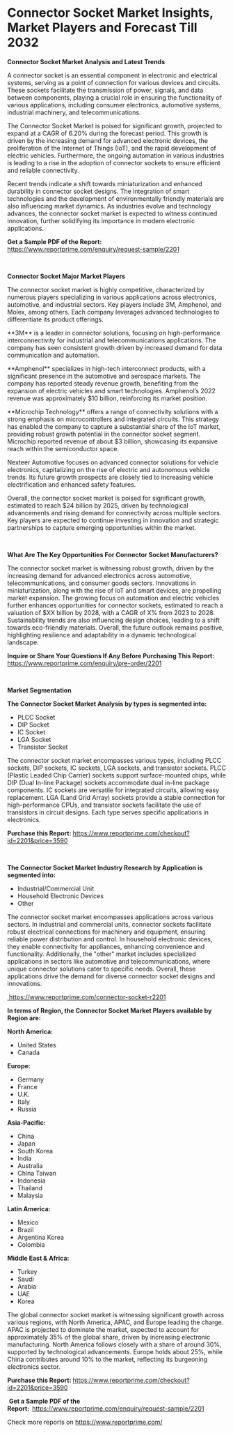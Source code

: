 <p><h1>Connector Socket Market Insights, Market Players and Forecast Till 2032</h1></p><p><strong>Connector Socket Market Analysis and Latest Trends</strong></p>
<p><p>A connector socket is an essential component in electronic and electrical systems, serving as a point of connection for various devices and circuits. These sockets facilitate the transmission of power, signals, and data between components, playing a crucial role in ensuring the functionality of various applications, including consumer electronics, automotive systems, industrial machinery, and telecommunications.</p><p>The Connector Socket Market is poised for significant growth, projected to expand at a CAGR of 6.20% during the forecast period. This growth is driven by the increasing demand for advanced electronic devices, the proliferation of the Internet of Things (IoT), and the rapid development of electric vehicles. Furthermore, the ongoing automation in various industries is leading to a rise in the adoption of connector sockets to ensure efficient and reliable connectivity.</p><p>Recent trends indicate a shift towards miniaturization and enhanced durability in connector socket designs. The integration of smart technologies and the development of environmentally friendly materials are also influencing market dynamics. As industries evolve and technology advances, the connector socket market is expected to witness continued innovation, further solidifying its importance in modern electronic applications.</p></p>
<p><strong>Get a Sample PDF of the Report:&nbsp;</strong> <a href="https://www.reportprime.com/enquiry/request-sample/2201?utm_campaign=2291&utm_medium=2&utm_source=Github&utm_content=ia&utm_term=18032025&utm_id=connector-socket">https://www.reportprime.com/enquiry/request-sample/2201</a></p>
<p>&nbsp;</p>
<p><strong>Connector Socket Major Market Players</strong></p>
<p><p>The connector socket market is highly competitive, characterized by numerous players specializing in various applications across electronics, automotive, and industrial sectors. Key players include 3M, Amphenol, and Molex, among others. Each company leverages advanced technologies to differentiate its product offerings.</p><p>**3M** is a leader in connector solutions, focusing on high-performance interconnectivity for industrial and telecommunications applications. The company has seen consistent growth driven by increased demand for data communication and automation.</p><p>**Amphenol** specializes in high-tech interconnect products, with a significant presence in the automotive and aerospace markets. The company has reported steady revenue growth, benefiting from the expansion of electric vehicles and smart technologies. Amphenol’s 2022 revenue was approximately $10 billion, reinforcing its market position.</p><p>**Microchip Technology** offers a range of connectivity solutions with a strong emphasis on microcontrollers and integrated circuits. This strategy has enabled the company to capture a substantial share of the IoT market, providing robust growth potential in the connector socket segment. Microchip reported revenue of about $3 billion, showcasing its expansive reach within the semiconductor space.</p><p>Nexteer Automotive focuses on advanced connector solutions for vehicle electronics, capitalizing on the rise of electric and autonomous vehicle trends. Its future growth prospects are closely tied to increasing vehicle electrification and enhanced safety features.</p><p>Overall, the connector socket market is poised for significant growth, estimated to reach $24 billion by 2025, driven by technological advancements and rising demand for connectivity across multiple sectors. Key players are expected to continue investing in innovation and strategic partnerships to capture emerging opportunities within the market.</p></p>
<p>&nbsp;</p>
<p><strong>What Are The Key Opportunities For Connector Socket Manufacturers?</strong></p>
<p><p>The connector socket market is witnessing robust growth, driven by the increasing demand for advanced electronics across automotive, telecommunications, and consumer goods sectors. Innovations in miniaturization, along with the rise of IoT and smart devices, are propelling market expansion. The growing focus on automation and electric vehicles further enhances opportunities for connector sockets, estimated to reach a valuation of $XX billion by 2028, with a CAGR of X% from 2023 to 2028. Sustainability trends are also influencing design choices, leading to a shift towards eco-friendly materials. Overall, the future outlook remains positive, highlighting resilience and adaptability in a dynamic technological landscape.</p></p>
<p><strong>Inquire or Share Your Questions If Any Before Purchasing This Report:</strong> <a href="https://www.reportprime.com/enquiry/pre-order/2201?utm_campaign=2291&utm_medium=2&utm_source=Github&utm_content=ia&utm_term=18032025&utm_id=connector-socket">https://www.reportprime.com/enquiry/pre-order/2201</a></p>
<p>&nbsp;</p>
<p><strong>Market Segmentation</strong></p>
<p><strong>The Connector Socket Market Analysis by types is segmented into:</strong></p>
<p><ul><li>PLCC Socket</li><li>DIP Socket</li><li>IC Socket</li><li>LGA Socket</li><li>Transistor Socket</li></ul></p>
<p><p>The connector socket market encompasses various types, including PLCC sockets, DIP sockets, IC sockets, LGA sockets, and transistor sockets. PLCC (Plastic Leaded Chip Carrier) sockets support surface-mounted chips, while DIP (Dual In-line Package) sockets accommodate dual in-line package components. IC sockets are versatile for integrated circuits, allowing easy replacement. LGA (Land Grid Array) sockets provide a stable connection for high-performance CPUs, and transistor sockets facilitate the use of transistors in circuit designs. Each type serves specific applications in electronics.</p></p>
<p><strong>Purchase this Report:&nbsp;</strong><a href="https://www.reportprime.com/checkout?id=2201&price=3590&utm_campaign=2291&utm_medium=2&utm_source=Github&utm_content=ia&utm_term=18032025&utm_id=connector-socket">https://www.reportprime.com/checkout?id=2201&price=3590</a></p>
<p>&nbsp;</p>
<p><strong>The Connector Socket Market Industry Research by Application is segmented into:</strong></p>
<p><ul><li>Industrial/Commercial Unit</li><li>Household Electronic Devices</li><li>Other</li></ul></p>
<p><p>The connector socket market encompasses applications across various sectors. In industrial and commercial units, connector sockets facilitate robust electrical connections for machinery and equipment, ensuring reliable power distribution and control. In household electronic devices, they enable connectivity for appliances, enhancing convenience and functionality. Additionally, the "other" market includes specialized applications in sectors like automotive and telecommunications, where unique connector solutions cater to specific needs. Overall, these applications drive the demand for diverse connector socket designs and innovations.</p></p>
<p><a href="https://www.reportprime.com/connector-socket-r2201?utm_campaign=2291&utm_medium=2&utm_source=Github&utm_content=ia&utm_term=18032025&utm_id=connector-socket">&nbsp;https://www.reportprime.com/connector-socket-r2201</a></p>
<p><strong>In terms of Region, the Connector Socket Market Players available by Region are:</strong></p>
<p>
    <p> <strong> North America: </strong>
        <ul>
            <li>United States</li>
            <li>Canada</li>
        </ul>
        </p> 
    <p> <strong> Europe: </strong>
        <ul>
            <li>Germany</li>
            <li>France</li>
            <li>U.K.</li>
            <li>Italy</li>
            <li>Russia</li>
        </ul>
        </p> 
    <p> <strong> Asia-Pacific: </strong>
        <ul>
            <li>China</li>
            <li>Japan</li>
            <li>South Korea</li>
            <li>India</li>
            <li>Australia</li>
            <li>China Taiwan</li>
            <li>Indonesia</li>
            <li>Thailand</li>
            <li>Malaysia</li>
        </ul>
        </p> 
    <p> <strong> Latin America: </strong>
        <ul>
            <li>Mexico</li>
            <li>Brazil</li>
            <li>Argentina Korea</li>
            <li>Colombia</li>
        </ul>
        </p> 
    <p> <strong> Middle East & Africa: </strong>
        <ul>
            <li>Turkey</li>
            <li>Saudi</li>
            <li>Arabia</li>
            <li>UAE</li>
            <li>Korea</li>
        </ul>
    </p>
    </p>
<p><p>The global connector socket market is witnessing significant growth across various regions, with North America, APAC, and Europe leading the charge. APAC is projected to dominate the market, expected to account for approximately 35% of the global share, driven by increasing electronic manufacturing. North America follows closely with a share of around 30%, supported by technological advancements. Europe holds about 25%, while China contributes around 10% to the market, reflecting its burgeoning electronics sector.</p></p>
<p><strong>Purchase this Report: </strong><a href="https://www.reportprime.com/checkout?id=2201&price=3590&utm_campaign=2291&utm_medium=2&utm_source=Github&utm_content=ia&utm_term=18032025&utm_id=connector-socket">https://www.reportprime.com/checkout?id=2201&price=3590</a></p>
<p>&nbsp;<strong>Get a Sample PDF of the Report:&nbsp;&nbsp;</strong><a href="https://www.reportprime.com/enquiry/request-sample/2201?utm_campaign=2291&utm_medium=2&utm_source=Github&utm_content=ia&utm_term=18032025&utm_id=connector-socket">https://www.reportprime.com/enquiry/request-sample/2201</a></p>
<p><strong></strong></p>
<p>Check more reports on <a href="https://www.reportprime.com/?utm_campaign=2291&utm_medium=2&utm_source=Github&utm_content=ia&utm_term=18032025&utm_id=connector-socket">https://www.reportprime.com/</a></p>